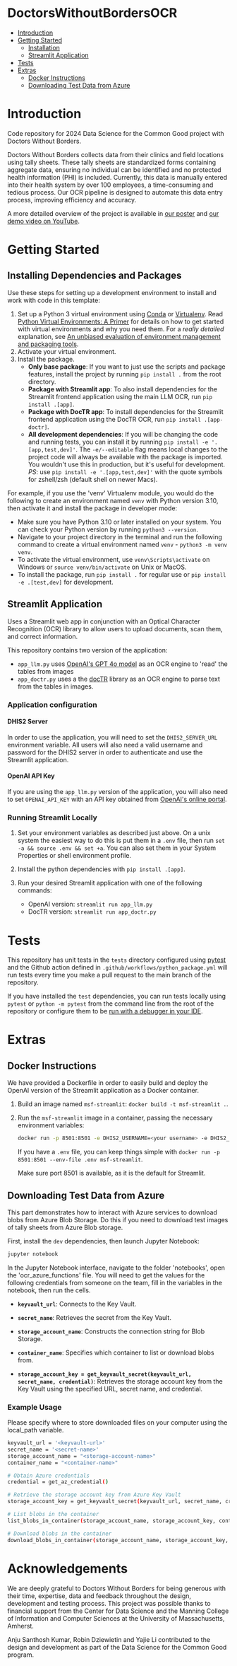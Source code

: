 # DoctorsWithoutBordersOCR
- [Introduction](#introduction)
- [Getting Started](#getting-started)
  - [Installation](#installing-dependencies-and-packages)
  - [Streamlit Application](#streamlit-application)
- [Tests](#tests)
- [Extras](#extras)
  - [Docker Instructions](#docker-instructions)
  - [Downloading Test Data from Azure](#downloading-test-data-from-azure)

# Introduction
Code repository for 2024 Data Science for the Common Good project with Doctors Without Borders. 

Doctors Without Borders collects data from their clinics and field locations using tally sheets. These tally sheets are standardized forms containing aggregate data, ensuring no individual can be identified and no protected health information (PHI) is included. Currently, this data is manually entered into their health system by over 100 employees, a time-consuming and tedious process. Our OCR pipeline is designed to automate this data entry process, improving efficiency and accuracy.

A more detailed overview of the project is available in [our poster](docs/DoctorsWithoutBordersPoster.pdf) and [our demo video on YouTube](https://youtu.be/7CNdE1OjFKc?si=v4AYHxBNLFnatUjl).

# Getting Started
## Installing Dependencies and Packages
Use these steps for setting up a development environment to install and work with code in this template:
1) Set up a Python 3 virtual environment using [Conda](https://docs.conda.io/projects/conda/en/latest/user-guide/install/index.html#) or [Virtualenv](https://virtualenv.pypa.io/en/latest/index.html). Read [Python Virtual Environments: A Primer](https://realpython.com/python-virtual-environments-a-primer/#the-virtualenv-project) for details on how to get started with virtual environments and why you need them. For a _really detailed_ explanation, see [An unbiased evaluation of environment management and packaging tools](https://alpopkes.com/posts/python/packaging_tools/). 
2) Activate your virtual environment.
3) Install the package.
	  - **Only base package**: If you want to just use the scripts and package features, install the project by running `pip install .` from the root directory.
    - **Package with Streamlit app**: To also install dependencies for the Streamlit frontend application using the main LLM OCR, run `pip install .[app]`.
    - **Package with DocTR app**: To install dependencies for the Streamlit frontend application using the DocTR OCR, run `pip install .[app-doctr]`.
    - **All development dependencies**: If you will be changing the code and running tests, you can install it by running `pip install -e '.[app,test,dev]'`. The `-e/--editable` flag means local changes to the project code will always be available with the package is imported. You wouldn't use this in production, but it's useful for development. *PS*: use `pip install -e '.[app,test,dev]'` with the quote symbols for zshell/zsh (default shell on newer Macs).

For example, if you use the 'venv' Virtualenv module, you would do the following to create an environment named `venv` with Python version 3.10, then activate it and install the package in developer mode:
  - Make sure you have Python 3.10 or later installed on your system. You can check your Python version by running `python3 --version`.
  - Navigate to your project directory in the terminal and run the following command to create a virtual environment named `venv` - `python3 -m venv venv`.
  - To activate the virtual environment, use `venv\Scripts\activate` on Windows or `source venv/bin/activate` on Unix or MacOS.
  - To install the package, run `pip install .` for regular use or `pip install -e .[test,dev]` for development. 


## Streamlit Application
Uses a Streamlit web app in conjunction with an Optical Character Recognition (OCR) library to allow users to upload documents, scan them, and correct information.

This repository contains two version of the application:
- `app_llm.py` uses [OpenAI's GPT 4o model](https://platform.openai.com/docs/guides/vision) as an OCR engine to 'read' the tables from images
- `app_doctr.py` uses a the [docTR](https://pypi.org/project/python-doctr/) library as an OCR engine to parse text from the tables in images.

### Application configuration 
#### DHIS2 Server
In order to use the application, you will need to set the `DHIS2_SERVER_URL` environment variable. All users will also need a valid username and password for the DHIS2 server in order to authenticate and use the Streamlit application. 

#### OpenAI API Key
If you are using the `app_llm.py` version of the application, you will also need to set `OPENAI_API_KEY` with an API key obtained from [OpenAI's online portal](https://platform.openai.com/).

### Running Streamlit Locally
1) Set your environment variables as described just above. On a unix system the easiest way to do this is put them in a `.env` file, then run `set -a && source .env && set +a`. You can also set them in your System Properties or shell environment profile.  

2) Install the python dependencies with `pip install .[app]`.

3) Run your desired Streamlit application with one of the following commands:
    - OpenAI version: `streamlit run app_llm.py` 
    - DocTR version: `streamlit run app_doctr.py`


# Tests
This repository has unit tests in the `tests` directory configured using [pytest](https://pytest.org/) and the Github action defined in `.github/workflows/python_package.yml` will run tests every time you make a pull request to the main branch of the repository. 

If you have installed the `test` dependencies, you can run tests locally using `pytest` or `python -m pytest` from the command line from the root of the repository or configure them to be [run with a debugger in your IDE](https://code.visualstudio.com/docs/python/testing).


# Extras
## Docker Instructions
We have provided a Dockerfile in order to easily build and deploy the OpenAI version of the Streamlit application as a Docker container. 

1) Build an image named `msf-streamlit`: `docker build -t msf-streamlit .`.

2) Run the `msf-streamlit` image in a container, passing the necessary environment variables: 
    ```bash
    docker run -p 8501:8501 -e DHIS2_USERNAME=<your username> -e DHIS2_PASSWORD=<your password> -e DHIS2_SERVER_URL=<server url> -e OPENAI_API_KEY=<your key> msf-streamlit
    ```

    If you have a `.env` file, you can keep things simple with `docker run -p 8501:8501 --env-file .env msf-streamlit`. 

    Make sure port 8501 is available, as it is the default for Streamlit.

## Downloading Test Data from Azure
This part demonstrates how to interact with Azure services to download blobs from Azure Blob Storage. Do this if you need to download test images of tally sheets from Azure Blob storage. 

First, install the `dev` dependencies, then launch Jupyter Notebook:
```bash
jupyter notebook
```
In the Jupyter Notebook interface, navigate to the folder 'notebooks', open the 'ocr_azure_functions' file. You will need to get the values for the following credentials from someone on the team, fill in the variables in the notebook, then run the cells.
- **`keyvault_url`**: Connects to the Key Vault.

- **`secret_name`**: Retrieves the secret from the Key Vault.

- **`storage_account_name`**: Constructs the connection string for Blob Storage.

- **`container_name`**: Specifies which container to list or download blobs from.

- **`storage_account_key = get_keyvault_secret(keyvault_url, secret_name, credential)`**:  Retrieves the storage account key from the Key Vault using the specified URL, secret name, and credential.
    
### Example Usage
Please specify where to store downloaded files on your computer using the local_path variable.
```bash
keyvault_url = '<keyvault-url>'
secret_name = '<secret-name>'
storage_account_name = "<storage-account-name>"
container_name = "<container-name>"

# Obtain Azure credentials
credential = get_az_credential()

# Retrieve the storage account key from Azure Key Vault
storage_account_key = get_keyvault_secret(keyvault_url, secret_name, credential)

# List blobs in the container
list_blobs_in_container(storage_account_name, storage_account_key, container_name)

# Download blobs in the container
download_blobs_in_container(storage_account_name, storage_account_key, container_name)
```

# Acknowledgements
We are deeply grateful to Doctors Without Borders for being generous with their time, expertise, data and feedback throughout the design, development and testing process. This project was possible thanks to financial support from the Center for Data Science and the Manning College of Information and Computer Sciences at the University of Massachusetts, Amherst. 

Anju Santhosh Kumar, Robin Dziewietin and Yajie Li contributed to the design and development as part of the Data Science for the Common Good program. 


